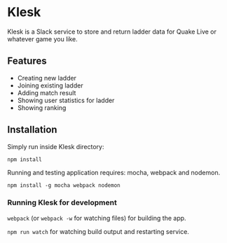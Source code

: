 # Klesk
Klesk is a Slack service to store and return ladder data for Quake Live or whatever game you like.

## Features
- Creating new ladder
- Joining existing ladder
- Adding match result
- Showing user statistics for ladder
- Showing ranking

## Installation
Simply run inside Klesk directory:

`npm install`

Running and testing application requires: mocha, webpack and nodemon.

`npm install -g mocha webpack nodemon`

### Running Klesk for development
`webpack` (or `webpack -w` for watching files) for building the app.

`npm run watch` for watching build output and restarting service.

